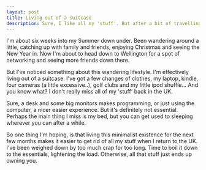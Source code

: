 ```yaml
---
layout: post
title: Living out of a suitcase
description: Sure, I like all my 'stuff'. But after a bit of travelling, I find I'm just as happy with very little. So why not get rid of all the extra crap?
---
```

I'm about six weeks into my Summer down under. Been wandering around a little, catching up with family and friends, enjoying Christmas and seeing the New Year in. Now I'm about to head down to Wellington for a spot of networking and seeing more friends down there.

But I've noticed something about this wandering lifestyle. I'm effectively living out of a suitcase. I've got a few changes of clothes, my laptop, kindle, four cameras (a little excessive..), golf clubs and my little ipod shuffle... And you know what? I don't really miss all of my 'stuff' back in the UK.

Sure, a desk and some big monitors makes programming, or just using the computer, a nicer easier experience. But it's definitely not essential. Perhaps the main thing I miss is my bed, but you can get used to sleeping wherever you can after a while.

So one thing I'm hoping, is that living this minimalist existence for the next few months makes it easier to get rid of all my stuff when I return to the UK. I've been weighed down by too much crap for too long. Time to boil it down to the essentials, lightening the load. Otherwise, all that stuff just ends up owning you.